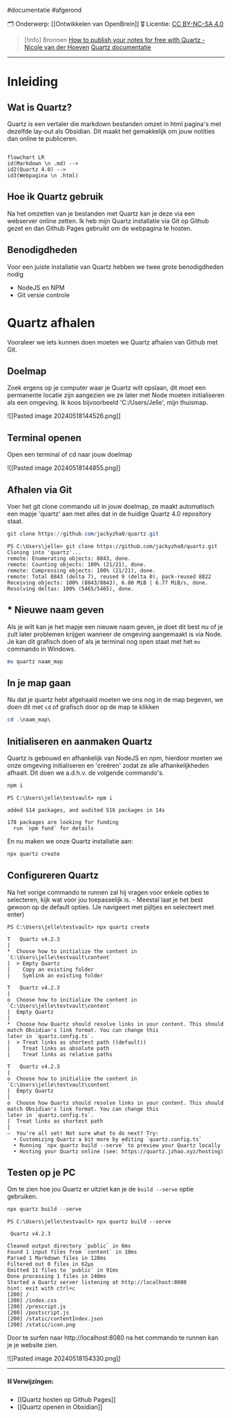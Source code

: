 #documentatie  #afgerond

🗂️ Onderwerp:  [[Ontwikkelen van OpenBrein]]
🎖️ Licentie: [CC BY-NC-SA 4.0](https://creativecommons.org/licenses/by-nc-sa/4.0/)

>[!info] Bronnen
>[How to publish your notes for free with Quartz - Nicole van der Hoeven](https://youtu.be/6s6DT1yN4dw)
>[Quartz documentatie](https://quartz.jzhao.xyz/)

---

# Inleiding
## Wat is Quartz?
Quartz is een vertaler die markdown bestanden omzet in html pagina's met dezelfde lay-out als Obsidian. Dit maakt het gemakkelijk om jouw notities dan online te publiceren.

```mermaid

flowchart LR 
id(Markdown \n .md) --> 
id2(Quartz 4.0) --> 
id3(Webpagina \n .html)
```
## Hoe ik Quartz gebruik
Na het omzetten van je bestanden met Quartz kan je deze via een webserver online zetten. Ik heb mijn Quartz installatie via Git op Github gezet en dan Github Pages gebruikt om de webpagina te hosten.

## Benodigdheden
Voor een juiste installatie van Quartz hebben we twee grote benodigdheden nodig
* NodeJS en NPM
* Git versie controle

# Quartz afhalen
Vooraleer we iets kunnen doen moeten we Quartz afhalen van Github met Git. 
## Doelmap
Zoek ergens op je computer waar je Quartz wilt opslaan, dit moet een permanente locatie zijn aangezien we ze later met Node moeten initialiseren als een omgeving. Ik koos bijvoorbeeld 'C:/Users/Jelle', mijn thuismap.

![[Pasted image 20240518144526.png]]

## Terminal openen
Open een terminal of cd naar jouw doelmap

![[Pasted image 20240518144855.png]]

## Afhalen via Git
Voer het git clone commando uit in jouw doelmap, ze maakt automatisch een mapje 'quartz' aan met alles dat in de huidige Quartz 4.0 repository staat.

``` PowerShell
git clone https://github.com/jackyzha0/quartz.git
```

``` Output
PS C:\Users\jelle> git clone https://github.com/jackyzha0/quartz.git
Cloning into 'quartz'...
remote: Enumerating objects: 8843, done.
remote: Counting objects: 100% (21/21), done.
remote: Compressing objects: 100% (21/21), done.
remote: Total 8843 (delta 7), reused 9 (delta 0), pack-reused 8822
Receiving objects: 100% (8843/8843), 6.80 MiB | 6.77 MiB/s, done.
Resolving deltas: 100% (5465/5465), done.
```

## * Nieuwe naam geven
Als je wilt kan je het mapje een nieuwe naam geven, je doet dit best nu of je zult later problemen krijgen wanneer de omgeving aangemaakt is via Node. Je kan dit grafisch doen of als je terminal nog open staat met het `mv` commando in Windows.

``` Powershell
mv quartz naam_map
```


## In je map gaan
Nu dat je quartz hebt afgehaald moeten we ons nog in de map begeven, we doen dit met `cd` of grafisch door op de map te klikken
``` PowerShell
cd .\naam_map\
```

## Initialiseren en aanmaken Quartz
Quartz is gebouwd en afhankelijk van NodeJS en npm, hierdoor moeten we onze omgeving initialiseren en 'creëren' zodat ze alle afhankelijkheden afhaalt. Dit doen we a.d.h.v. de volgende commando's.
``` PowerShell
npm i
```

``` Output
PS C:\Users\jelle\testvault> npm i

added 514 packages, and audited 516 packages in 14s

178 packages are looking for funding
  run `npm fund` for details
```

En nu maken we onze Quartz installatie aan:

``` PowerShell
npx quartz create
```

## Configureren Quartz
Na het vorige commando te runnen zal hij vragen voor enkele opties te selecteren, kijk wat voor jou toepasselijk is. - Meestal laat je het best gewoon op de default opties. (Je navigeert met pijltjes en selecteert met enter)

``` Output
PS C:\Users\jelle\testvault> npx quartz create

T   Quartz v4.2.3
|
*  Choose how to initialize the content in `C:\Users\jelle\testvault\content`
|  > Empty Quartz
|    Copy an existing folder
|    Symlink an existing folder
```

``` Output
T   Quartz v4.2.3
|
o  Choose how to initialize the content in `C:\Users\jelle\testvault\content`
|  Empty Quartz
|
*  Choose how Quartz should resolve links in your content. This should match Obsidian's link format. You can change this
later in `quartz.config.ts`.
|  > Treat links as shortest path ((default))
|    Treat links as absolute path
|    Treat links as relative paths
```

``` Output
T   Quartz v4.2.3
|
o  Choose how to initialize the content in `C:\Users\jelle\testvault\content`
|  Empty Quartz
|
o  Choose how Quartz should resolve links in your content. This should match Obsidian's link format. You can change this
later in `quartz.config.ts`.
|  Treat links as shortest path
|
—  You're all set! Not sure what to do next? Try:
  • Customizing Quartz a bit more by editing `quartz.config.ts`
  • Running `npx quartz build --serve` to preview your Quartz locally
  • Hosting your Quartz online (see: https://quartz.jzhao.xyz/hosting)

```

## Testen op je PC
Om te zien hoe jou Quartz er uitziet kan je de `build --serve` optie gebruiken.

``` PowerShell
npx quartz build --serve
```

``` Output
PS C:\Users\jelle\testvault> npx quartz build --serve

 Quartz v4.2.3

Cleaned output directory `public` in 6ms
Found 1 input files from `content` in 10ms
Parsed 1 Markdown files in 128ms
Filtered out 0 files in 62μs
Emitted 11 files to `public` in 91ms
Done processing 1 files in 240ms
Started a Quartz server listening at http://localhost:8080
hint: exit with ctrl+c
[200] /
[200] /index.css
[200] /prescript.js
[200] /postscript.js
[200] /static/contentIndex.json
[200] /static/icon.png
```

Door te surfen naar http://localhost:8080 na het commando te runnen kan je je website zien.

![[Pasted image 20240518154330.png]]

---
#### **⛓️ Verwijzingen:**
* [[Quartz hosten op Github Pages]]
* [[Quartz openen in Obsidian]]
